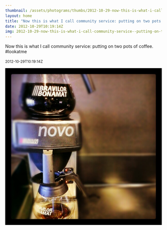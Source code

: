 ```yaml
---
thumbnail: /assets/photograms/thumbs/2012-10-29-now-this-is-what-i-call-community-service--putting-on-two-pots-of-coffee---lookatme.jpg
layout: home
title: "Now this is what I call community service: putting on two pots of coffee. #lookatme"
date: 2012-10-29T10:19:14Z
img: 2012-10-29-now-this-is-what-i-call-community-service--putting-on-two-pots-of-coffee---lookatme.jpg
---
```


Now this is what I call community service: putting on two pots of coffee. #lookatme

<small>2012-10-29T10:19:14Z</small>

![Now this is what I call community service: putting on two pots of coffee. #lookatme](2012-10-29-now-this-is-what-i-call-community-service--putting-on-two-pots-of-coffee---lookatme.jpg)
